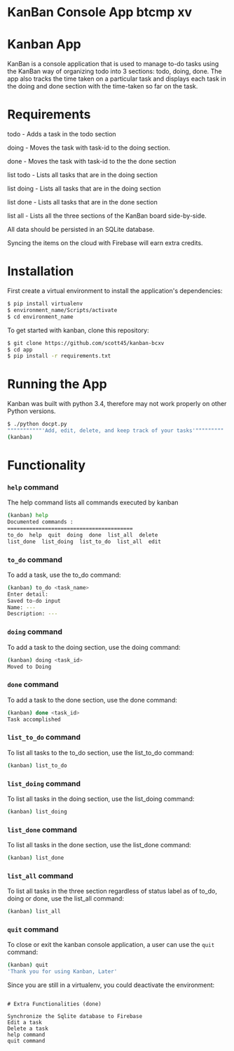 # KanBan Console App btcmp xv


# Kanban App
KanBan is a console application that is used to manage to-do tasks using the KanBan way of organizing todo into 3 sections: todo, doing, done. The app also tracks the time taken on a particular task and displays each task in the doing and done section with the time-taken so far on the task.

# Requirements
todo <task name> - Adds a task in the todo section

doing <task-id>  - Moves the task with task-id to the doing section.

done <task-id>  - Moves the task with task-id to the the done section

list todo  - Lists all tasks that are in the doing section

list doing  - Lists all tasks that are in the doing section

list done  - Lists all tasks that are in the done section

list all  - Lists all the three sections of the KanBan board side-by-side.

All data should be persisted in an SQLite database.

Syncing the items on the cloud with Firebase will earn extra credits.


# Installation
First create a virtual environment to install the application's dependencies:
```sh
$ pip install virtualenv
$ environment_name/Scripts/activate
$ cd environment_name
```
To get started with kanban, clone this repository: 
```sh
$ git clone https://github.com/scott45/kanban-bcxv
$ cd app
$ pip install -r requirements.txt
```

# Running the App
Kanban was built with python 3.4, therefore may not work properly on other Python versions.
```sh
$ ./python docpt.py
"""""""""""'Add, edit, delete, and keep track of your tasks'"""""""""
(kanban)
```

# Functionality
### `help` command
The help command lists all commands executed by kanban
```sh
(kanban) help
Documented commands :
========================================
to_do  help  quit  doing  done  list_all  delete
list_done  list_doing  list_to_do  list_all  edit
```

### `to_do` command
To add a task, use the to_do command:
```sh
(kanban) to_do <task_name>
Enter detail: 
Saved to-do input
Name: ---
Description: ---
```


### `doing` command
To add a task to the doing section, use the doing command:
```sh
(kanban) doing <task_id>
Moved to Doing
```


### `done` command
To add a task to the done section, use the done command:
```sh
(kanban) done <task_id>
Task accomplished
```

### `list_to_do` command
To list all tasks to the to_do section, use the list_to_do command:
```sh
(kanban) list_to_do
```

### `list_doing` command
To list all tasks in the doing section, use the list_doing command:
```sh
(kanban) list_doing
```

### `list_done` command
To list all tasks in the done section, use the list_done command:
```sh
(kanban) list_done
```

### `list_all` command
To list all tasks in the three section regardless of status label as of to_do, doing or done, use the list_all command:
```sh
(kanban) list_all
```

### `quit` command
To close or exit the kanban console application, a user can use the `quit` command:
```sh
(kanban) quit
'Thank you for using Kanban, Later'
```
Since you are still in a virtualenv, you could deactivate the environment:
```

# Extra Functionalities (done)

Synchronize the Sqlite database to Firebase
Edit a task
Delete a task
help command
quit command
